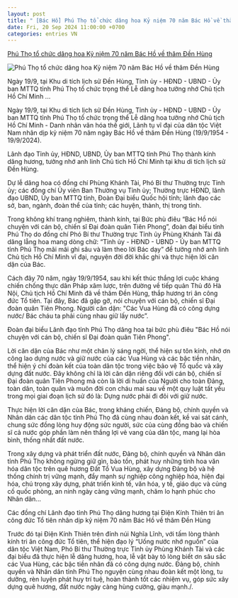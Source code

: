 ```yaml
---
layout: post
title: " [Bác Hồ] Phú Thọ tổ chức dâng hoa Kỷ niệm 70 năm Bác Hồ về thăm Đền Hùng"
date: Fri, 20 Sep 2024 11:00:00 +0700
categories: entries VN
---
```

[Phú Thọ tổ chức dâng hoa Kỷ niệm 70 năm Bác Hồ về thăm Đền Hùng](https://vanhoavaphattrien.vn/phu-tho-to-chuc-dang-hoa-ky-niem-70-nam-bac-ho-ve-tham-den-hung-a26804.html)

![Phú Thọ tổ chức dâng hoa Kỷ niệm 70 năm Bác Hồ về thăm Đền Hùng](https://vanhoavaphattrien.vn/zoom-share/1200x630/uploads/images/blog/tranthang/2024/09/19/anh-2-min-1726733865.jpg)

Ngày 19/9, tại Khu di tích lịch sử Đền Hùng, Tỉnh ủy - HĐND - UBND - Ủy ban MTTQ tỉnh Phú Thọ tổ chức trọng thể Lễ dâng hoa tưởng nhớ Chủ tịch Hồ Chí Minh ...

Ngày 19/9, tại Khu di tích lịch sử Đền Hùng, Tỉnh ủy - HĐND - UBND - Ủy ban MTTQ tỉnh Phú Thọ tổ chức trọng thể Lễ dâng hoa tưởng nhớ Chủ tịch Hồ Chí Minh - Danh nhân văn hóa thế giới, Lãnh tụ vĩ đại của dân tộc Việt Nam nhân dịp kỷ niệm 70 năm ngày Bác Hồ về thăm Đền Hùng (19/9/1954 - 19/9/2024).

Lãnh đạo Tỉnh ủy, HĐND, UBND, Ủy ban MTTQ tỉnh Phú Thọ thành kính dâng hương, tưởng nhớ anh linh Chủ tich Hồ Chí Minh tại khu di tích lịch sử Đền Hùng.

Dự lễ dâng hoa có đồng chí Phùng Khánh Tài, Phó Bí thư Thường trực Tỉnh ủy; các đồng chí Ủy viên Ban Thường vụ Tỉnh ủy; Thường trực HĐND, lãnh đạo UBND, Ủy ban MTTQ tỉnh, Đoàn Đại biểu Quốc hội tỉnh; lãnh đạo các sở, ban, ngành, đoàn thể của tỉnh; các huyện, thành, thị trong tỉnh.

Trong không khí trang nghiêm, thành kính, tại Bức phù điêu “Bác Hồ nói chuyện với cán bộ, chiến sĩ Đại đoàn quân Tiên Phong”, đoàn đại biểu tỉnh Phú Thọ do đồng chí Phó Bí thư Thường trực Tỉnh ủy Phùng Khánh Tài đã dâng lẵng hoa mang dòng chữ: “Tỉnh ủy - HĐND - UBND - Ủy ban MTTQ tỉnh Phú Thọ mãi mãi ghi sâu và làm theo lời Bác dạy” để tưởng nhớ anh linh Chủ tịch Hồ Chí Minh vĩ đại, nguyện đời đời khắc ghi và thực hiện lời căn dặn của Bác.

Cách đây 70 năm, ngày 19/9/1954, sau khi kết thúc thắng lợi cuộc kháng chiến chống thực dân Pháp xâm lược, trên đường về tiếp quản Thủ đô Hà Nội, Chủ tịch Hồ Chí Minh đã về thăm Đền Hùng, thắp hương tri ân công đức Tổ tiên. Tại đây, Bác đã gặp gỡ, nói chuyện với cán bộ, chiến sĩ Đại đoàn quân Tiên Phong. Người căn dặn: "Các Vua Hùng đã có công dựng nước/ Bác cháu ta phải cùng nhau giữ lấy nước”.

Đoàn đại biểu Lãnh đạo tỉnh Phú Thọ dâng hoa tại bức phù điêu "Bác Hồ nói chuyện với cán bộ, chiến sĩ Đại đoàn quân Tiên Phong".

Lời căn dặn của Bác như một chân lý sáng ngời, thể hiện sự tôn kính, nhớ ơn công lao dựng nước và giữ nước của các Vua Hùng và các bậc tiền nhân, thể hiện ý chí đoàn kết của toàn dân tộc trong việc bảo vệ Tổ quốc và xây dựng đất nước. Đây không chỉ là lời căn dặn riêng đối với cán bộ, chiến sĩ Đại đoàn quân Tiên Phong mà còn là lời di huấn của Người cho toàn Đảng, toàn dân, toàn quân và muôn đời con cháu mai sau về một quy luật tất yếu trong mọi giai đoạn lịch sử đó là: Dựng nước phải đi đôi với giữ nước.

Thực hiện lời căn dặn của Bác, trong kháng chiến, Đảng bộ, chính quyền và Nhân dân các dân tộc tỉnh Phú Thọ đã cùng nhau đoàn kết, kề vai sát cánh, chung sức đồng lòng huy động sức người, sức của cùng đồng bào và chiến sĩ cả nước góp phần làm nên thắng lợi vẻ vang của dân tộc, mang lại hòa bình, thống nhất đất nước.

Trong xây dựng và phát triển đất nước, Đảng bộ, chính quyền và Nhân dân tỉnh Phú Thọ không ngừng giữ gìn, bảo tồn, phát huy những tinh hoa văn hóa dân tộc trên quê hương Đất Tổ Vua Hùng, xây dựng Đảng bộ và hệ thống chính trị vững mạnh, đẩy mạnh sự nghiệp công nghiệp hóa, hiện đại hóa, chú trọng xây dựng, phát triển kinh tế, văn hóa, y tế, giáo dục và củng cố quốc phòng, an ninh ngày càng vững mạnh, chăm lo hạnh phúc cho Nhân dân...

Các đồng chí Lãnh đạo tỉnh Phú Thọ dâng hương tại Điện Kính Thiên tri ân công đức Tổ tiên nhân dịp kỷ niệm 70 năm Bác Hồ về thăm Đền Hùng

Trước đó tại Điện Kính Thiên trên đỉnh núi Nghĩa Lĩnh, với tấm lòng thành kính tri ân công đức Tổ tiên, thể hiện đạo lý “Uống nước nhớ nguồn” của dân tộc Việt Nam, Phó Bí thư Thường trực Tỉnh ủy Phùng Khánh Tài và các đại biểu đã thực hiện lễ dâng hương, hoa, lễ vật bày tỏ lòng biết ơn sâu sắc các Vua Hùng, các bậc tiền nhân đã có công dựng nước. Đảng bộ, chính quyền và Nhân dân tỉnh Phú Thọ nguyện cùng nhau đoàn kết một lòng, tu dưỡng, rèn luyện phát huy trí tuệ, hoàn thành tốt các nhiệm vụ, góp sức xây dựng quê hương, đất nước ngày càng hùng cường, giàu mạnh./.


